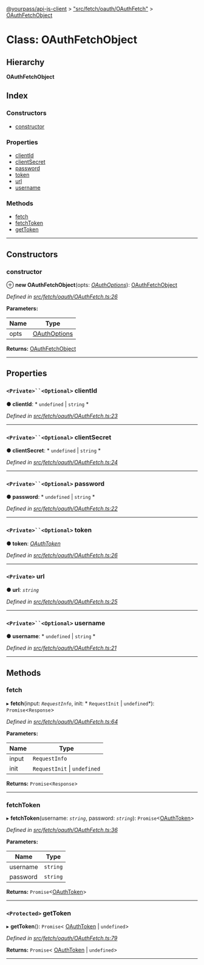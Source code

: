 [@yourpass/api-js-client](../README.md) > ["src/fetch/oauth/OAuthFetch"](../modules/_src_fetch_oauth_oauthfetch_.md) > [OAuthFetchObject](../classes/_src_fetch_oauth_oauthfetch_.oauthfetchobject.md)

# Class: OAuthFetchObject

## Hierarchy

**OAuthFetchObject**

## Index

### Constructors

* [constructor](_src_fetch_oauth_oauthfetch_.oauthfetchobject.md#constructor)

### Properties

* [clientId](_src_fetch_oauth_oauthfetch_.oauthfetchobject.md#clientid)
* [clientSecret](_src_fetch_oauth_oauthfetch_.oauthfetchobject.md#clientsecret)
* [password](_src_fetch_oauth_oauthfetch_.oauthfetchobject.md#password)
* [token](_src_fetch_oauth_oauthfetch_.oauthfetchobject.md#token)
* [url](_src_fetch_oauth_oauthfetch_.oauthfetchobject.md#url)
* [username](_src_fetch_oauth_oauthfetch_.oauthfetchobject.md#username)

### Methods

* [fetch](_src_fetch_oauth_oauthfetch_.oauthfetchobject.md#fetch)
* [fetchToken](_src_fetch_oauth_oauthfetch_.oauthfetchobject.md#fetchtoken)
* [getToken](_src_fetch_oauth_oauthfetch_.oauthfetchobject.md#gettoken)

---

## Constructors

<a id="constructor"></a>

###  constructor

⊕ **new OAuthFetchObject**(opts: *[OAuthOptions](../interfaces/_src_fetch_oauth_oauthfetch_.oauthoptions.md)*): [OAuthFetchObject](_src_fetch_oauth_oauthfetch_.oauthfetchobject.md)

*Defined in [src/fetch/oauth/OAuthFetch.ts:26](https://github.com/yourpass/yourpass-api-js-client/blob/da1be9c/src/fetch/oauth/OAuthFetch.ts#L26)*

**Parameters:**

| Name | Type |
| ------ | ------ |
| opts | [OAuthOptions](../interfaces/_src_fetch_oauth_oauthfetch_.oauthoptions.md) |

**Returns:** [OAuthFetchObject](_src_fetch_oauth_oauthfetch_.oauthfetchobject.md)

___

## Properties

<a id="clientid"></a>

### `<Private>``<Optional>` clientId

**● clientId**: * `undefined` &#124; `string`
*

*Defined in [src/fetch/oauth/OAuthFetch.ts:23](https://github.com/yourpass/yourpass-api-js-client/blob/da1be9c/src/fetch/oauth/OAuthFetch.ts#L23)*

___
<a id="clientsecret"></a>

### `<Private>``<Optional>` clientSecret

**● clientSecret**: * `undefined` &#124; `string`
*

*Defined in [src/fetch/oauth/OAuthFetch.ts:24](https://github.com/yourpass/yourpass-api-js-client/blob/da1be9c/src/fetch/oauth/OAuthFetch.ts#L24)*

___
<a id="password"></a>

### `<Private>``<Optional>` password

**● password**: * `undefined` &#124; `string`
*

*Defined in [src/fetch/oauth/OAuthFetch.ts:22](https://github.com/yourpass/yourpass-api-js-client/blob/da1be9c/src/fetch/oauth/OAuthFetch.ts#L22)*

___
<a id="token"></a>

### `<Private>``<Optional>` token

**● token**: *[OAuthToken](_src_fetch_oauth_oauthtoken_.oauthtoken.md)*

*Defined in [src/fetch/oauth/OAuthFetch.ts:26](https://github.com/yourpass/yourpass-api-js-client/blob/da1be9c/src/fetch/oauth/OAuthFetch.ts#L26)*

___
<a id="url"></a>

### `<Private>` url

**● url**: *`string`*

*Defined in [src/fetch/oauth/OAuthFetch.ts:25](https://github.com/yourpass/yourpass-api-js-client/blob/da1be9c/src/fetch/oauth/OAuthFetch.ts#L25)*

___
<a id="username"></a>

### `<Private>``<Optional>` username

**● username**: * `undefined` &#124; `string`
*

*Defined in [src/fetch/oauth/OAuthFetch.ts:21](https://github.com/yourpass/yourpass-api-js-client/blob/da1be9c/src/fetch/oauth/OAuthFetch.ts#L21)*

___

## Methods

<a id="fetch"></a>

###  fetch

▸ **fetch**(input: *`RequestInfo`*, init: * `RequestInit` &#124; `undefined`*): `Promise`<`Response`>

*Defined in [src/fetch/oauth/OAuthFetch.ts:64](https://github.com/yourpass/yourpass-api-js-client/blob/da1be9c/src/fetch/oauth/OAuthFetch.ts#L64)*

**Parameters:**

| Name | Type |
| ------ | ------ |
| input | `RequestInfo` |
| init |  `RequestInit` &#124; `undefined`|

**Returns:** `Promise`<`Response`>

___
<a id="fetchtoken"></a>

###  fetchToken

▸ **fetchToken**(username: *`string`*, password: *`string`*): `Promise`<[OAuthToken](_src_fetch_oauth_oauthtoken_.oauthtoken.md)>

*Defined in [src/fetch/oauth/OAuthFetch.ts:36](https://github.com/yourpass/yourpass-api-js-client/blob/da1be9c/src/fetch/oauth/OAuthFetch.ts#L36)*

**Parameters:**

| Name | Type |
| ------ | ------ |
| username | `string` |
| password | `string` |

**Returns:** `Promise`<[OAuthToken](_src_fetch_oauth_oauthtoken_.oauthtoken.md)>

___
<a id="gettoken"></a>

### `<Protected>` getToken

▸ **getToken**(): `Promise`< [OAuthToken](_src_fetch_oauth_oauthtoken_.oauthtoken.md) &#124; `undefined`>

*Defined in [src/fetch/oauth/OAuthFetch.ts:79](https://github.com/yourpass/yourpass-api-js-client/blob/da1be9c/src/fetch/oauth/OAuthFetch.ts#L79)*

**Returns:** `Promise`< [OAuthToken](_src_fetch_oauth_oauthtoken_.oauthtoken.md) &#124; `undefined`>

___

